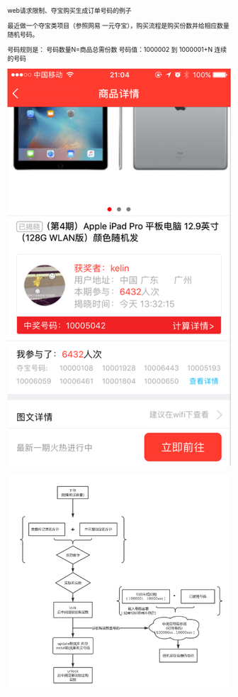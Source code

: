 web请求限制、夺宝购买生成订单号码的例子

最近做一个夺宝类项目（参照网易 一元夺宝），购买流程是购买份数并给相应数量随机号码。

号码规则是：
        号码数量N=商品总需份数 
        号码值：1000002 到 1000001+N 连续的号码

![image](https://github.com/liukelin/duobao_web_api/raw/master/img/case1.jpg)

![image](https://github.com/liukelin/duobao_web_api/raw/master/img/process.png)
